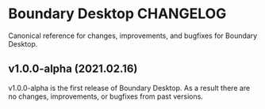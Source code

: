 # Boundary Desktop CHANGELOG

Canonical reference for changes, improvements, and bugfixes for Boundary Desktop.


## v1.0.0-alpha (2021.02.16)

v1.0.0-alpha is the first release of Boundary Desktop. As a result there are no changes, improvements, or bugfixes from past versions.
